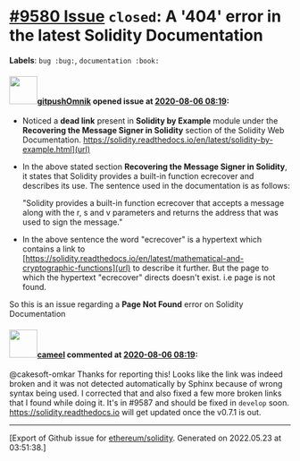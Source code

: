 # [\#9580 Issue](https://github.com/ethereum/solidity/issues/9580) `closed`: A '404' error in the latest Solidity Documentation 
**Labels**: `bug :bug:`, `documentation :book:`


#### <img src="https://avatars.githubusercontent.com/u/69253915?v=4" width="50">[gitpushOmnik](https://github.com/gitpushOmnik) opened issue at [2020-08-06 08:19](https://github.com/ethereum/solidity/issues/9580):

- Noticed a **dead link** present  in **Solidity by Example** module under the  **Recovering the Message Signer in Solidity** section of the Solidity Web Documentation.
  https://solidity.readthedocs.io/en/latest/solidity-by-example.html](url) 

- In the above stated section **Recovering the Message Signer in Solidity**, it states that Solidity provides a built-in function ecrecover and describes its use. The sentence  used in the documentation is as follows:

     "Solidity provides a built-in function ecrecover that accepts a message along with the r, s and v parameters and returns the 
     address that was used to sign the message."

- In the above sentence the word "ecrecover" is a hypertext which contains a link to [https://solidity.readthedocs.io/en/latest/mathematical-and-cryptographic-functions](url) to describe it further. But the page to which the hypertext "ecrecover" directs doesn't exist. i.e page is not found.  

So this is an issue regarding a **Page Not Found** error on Solidity Documentation

#### <img src="https://avatars.githubusercontent.com/u/137030?v=4" width="50">[cameel](https://github.com/cameel) commented at [2020-08-06 08:19](https://github.com/ethereum/solidity/issues/9580#issuecomment-669927849):

@cakesoft-omkar Thanks for reporting this! Looks like the link was indeed broken and it was not detected automatically by Sphinx because of wrong syntax being used. I corrected that and also fixed a few more broken links that I found while doing it. It's in #9587 and should be fixed in `develop` soon. https://solidity.readthedocs.io will get updated once the v0.7.1 is out.


-------------------------------------------------------------------------------



[Export of Github issue for [ethereum/solidity](https://github.com/ethereum/solidity). Generated on 2022.05.23 at 03:51:38.]
